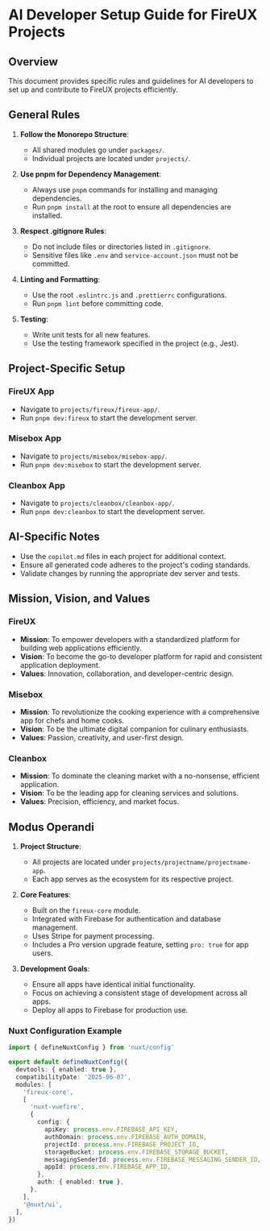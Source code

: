 # AI Developer Setup Guide for FireUX Projects

## Overview

This document provides specific rules and guidelines for AI developers to set up and contribute to FireUX projects efficiently.

## General Rules

1. **Follow the Monorepo Structure**:

   - All shared modules go under `packages/`.
   - Individual projects are located under `projects/`.

2. **Use pnpm for Dependency Management**:

   - Always use `pnpm` commands for installing and managing dependencies.
   - Run `pnpm install` at the root to ensure all dependencies are installed.

3. **Respect .gitignore Rules**:

   - Do not include files or directories listed in `.gitignore`.
   - Sensitive files like `.env` and `service-account.json` must not be committed.

4. **Linting and Formatting**:

   - Use the root `.eslintrc.js` and `.prettierrc` configurations.
   - Run `pnpm lint` before committing code.

5. **Testing**:
   - Write unit tests for all new features.
   - Use the testing framework specified in the project (e.g., Jest).

## Project-Specific Setup

### FireUX App

- Navigate to `projects/fireux/fireux-app/`.
- Run `pnpm dev:fireux` to start the development server.

### Misebox App

- Navigate to `projects/misebox/misebox-app/`.
- Run `pnpm dev:misebox` to start the development server.

### Cleanbox App

- Navigate to `projects/cleanbox/cleanbox-app/`.
- Run `pnpm dev:cleanbox` to start the development server.

## AI-Specific Notes

- Use the `copilot.md` files in each project for additional context.
- Ensure all generated code adheres to the project's coding standards.
- Validate changes by running the appropriate dev server and tests.

## Mission, Vision, and Values

### FireUX

- **Mission**: To empower developers with a standardized platform for building web applications efficiently.
- **Vision**: To become the go-to developer platform for rapid and consistent application deployment.
- **Values**: Innovation, collaboration, and developer-centric design.

### Misebox

- **Mission**: To revolutionize the cooking experience with a comprehensive app for chefs and home cooks.
- **Vision**: To be the ultimate digital companion for culinary enthusiasts.
- **Values**: Passion, creativity, and user-first design.

### Cleanbox

- **Mission**: To dominate the cleaning market with a no-nonsense, efficient application.
- **Vision**: To be the leading app for cleaning services and solutions.
- **Values**: Precision, efficiency, and market focus.

## Modus Operandi

1. **Project Structure**:

   - All projects are located under `projects/projectname/projectname-app`.
   - Each app serves as the ecosystem for its respective project.

2. **Core Features**:

   - Built on the `fireux-core` module.
   - Integrated with Firebase for authentication and database management.
   - Uses Stripe for payment processing.
   - Includes a Pro version upgrade feature, setting `pro: true` for app users.

3. **Development Goals**:
   - Ensure all apps have identical initial functionality.
   - Focus on achieving a consistent stage of development across all apps.
   - Deploy all apps to Firebase for production use.

### Nuxt Configuration Example

```typescript
import { defineNuxtConfig } from 'nuxt/config'

export default defineNuxtConfig({
  devtools: { enabled: true },
  compatibilityDate: '2025-06-07',
  modules: [
    'fireux-core',
    [
      'nuxt-vuefire',
      {
        config: {
          apiKey: process.env.FIREBASE_API_KEY,
          authDomain: process.env.FIREBASE_AUTH_DOMAIN,
          projectId: process.env.FIREBASE_PROJECT_ID,
          storageBucket: process.env.FIREBASE_STORAGE_BUCKET,
          messagingSenderId: process.env.FIREBASE_MESSAGING_SENDER_ID,
          appId: process.env.FIREBASE_APP_ID,
        },
        auth: { enabled: true },
      },
    ],
    '@nuxt/ui',
  ],
})
```
